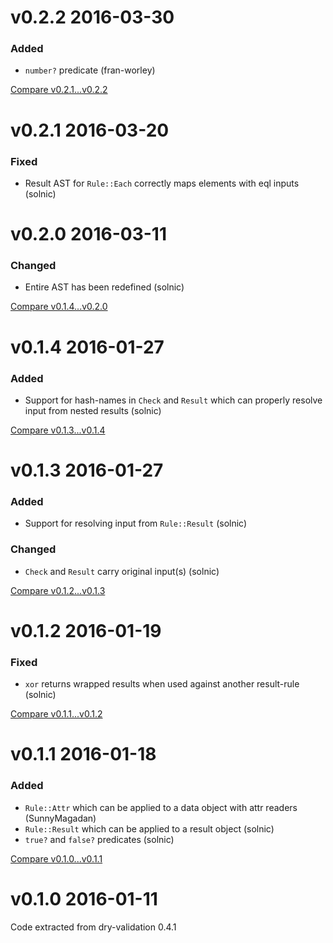 # v0.2.2 2016-03-30

### Added

* `number?` predicate (fran-worley)

[Compare v0.2.1...v0.2.2](https://github.com/dryrb/dry-logic/compare/v0.2.1...v0.2.2)

# v0.2.1 2016-03-20

### Fixed

* Result AST for `Rule::Each` correctly maps elements with eql inputs (solnic)

# v0.2.0 2016-03-11

### Changed

* Entire AST has been redefined (solnic)

[Compare v0.1.4...v0.2.0](https://github.com/dryrb/dry-logic/compare/v0.1.4...v0.2.0)

# v0.1.4 2016-01-27

### Added

* Support for hash-names in `Check` and `Result` which can properly resolve input
  from nested results (solnic)

[Compare v0.1.3...v0.1.4](https://github.com/dryrb/dry-logic/compare/v0.1.3...v0.1.4)

# v0.1.3 2016-01-27

### Added

* Support for resolving input from `Rule::Result` (solnic)

### Changed

* `Check` and `Result` carry original input(s) (solnic)

[Compare v0.1.2...v0.1.3](https://github.com/dryrb/dry-logic/compare/v0.1.2...v0.1.3)

# v0.1.2 2016-01-19

### Fixed

* `xor` returns wrapped results when used against another result-rule (solnic)

[Compare v0.1.1...v0.1.2](https://github.com/dryrb/dry-logic/compare/v0.1.1...v0.1.2)

# v0.1.1 2016-01-18

### Added

* `Rule::Attr` which can be applied to a data object with attr readers (SunnyMagadan)
* `Rule::Result` which can be applied to a result object (solnic)
* `true?` and `false?` predicates (solnic)

[Compare v0.1.0...v0.1.1](https://github.com/dryrb/dry-logic/compare/v0.1.0...v0.1.1)

# v0.1.0 2016-01-11

Code extracted from dry-validation 0.4.1
